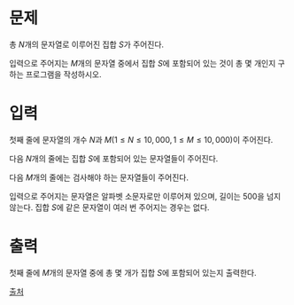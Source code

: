# 문제

총 $N$개의 문자열로 이루어진 집합 $S$가 주어진다.

입력으로 주어지는 $M$개의 문자열 중에서 집합 $S$에 포함되어 있는 것이 총 몇 개인지 구하는 프로그램을 작성하시오.

# 입력

첫째 줄에 문자열의 개수 $N$과 $M (1 ≤ N ≤ 10,000, 1 ≤ M ≤ 10,000)$이 주어진다. 

다음 $N$개의 줄에는 집합 $S$에 포함되어 있는 문자열들이 주어진다.

다음 $M$개의 줄에는 검사해야 하는 문자열들이 주어진다.

입력으로 주어지는 문자열은 알파벳 소문자로만 이루어져 있으며, 길이는 $500$을 넘지 않는다. 집합 $S$에 같은 문자열이 여러 번 주어지는 경우는 없다.

# 출력

첫째 줄에 $M$개의 문자열 중에 총 몇 개가 집합 $S$에 포함되어 있는지 출력한다.

[출처](https://www.acmicpc.net/problem/14425)
